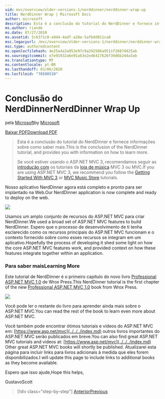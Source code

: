 ```yaml
---
uid: mvc/overview/older-versions-1/nerddinner/nerddinner-wrap-up
title: NerdDinner Wrap | Microsoft Docs
author: microsoft
description: Esta é a conclusão do tutorial do NerdDinner e fornece informações sobre como saber mais.
ms.author: riande
ms.date: 07/27/2010
ms.assetid: 5c6371c0-a944-4adf-a28e-5afbdd011ca8
msc.legacyurl: /mvc/overview/older-versions-1/nerddinner/nerddinner-wrap-up
msc.type: authoredcontent
ms.openlocfilehash: 4e25a4a3a953e97c9a292506a9511f28874925ab
ms.sourcegitcommit: e7e91932a6e91a63e2e46417626f39d6b244a3ab
ms.translationtype: MT
ms.contentlocale: pt-BR
ms.lasthandoff: 03/06/2020
ms.locfileid: "78580538"
---
```

# <a name="nerddinner-wrap-up"></a><span data-ttu-id="6edb0-103">Conclusão do NerdDinner</span><span class="sxs-lookup"><span data-stu-id="6edb0-103">NerdDinner Wrap Up</span></span>

<span data-ttu-id="6edb0-104">pela [Microsoft](https://github.com/microsoft)</span><span class="sxs-lookup"><span data-stu-id="6edb0-104">by [Microsoft](https://github.com/microsoft)</span></span>

[<span data-ttu-id="6edb0-105">Baixar PDF</span><span class="sxs-lookup"><span data-stu-id="6edb0-105">Download PDF</span></span>](http://aspnetmvcbook.s3.amazonaws.com/aspnetmvc-nerdinner_v1.pdf)

> <span data-ttu-id="6edb0-106">Esta é a conclusão do tutorial do NerdDinner e fornece informações sobre como saber mais.</span><span class="sxs-lookup"><span data-stu-id="6edb0-106">This is the conclusion of the NerdDinner tutorial, and provides you with information on how to learn more.</span></span>
> 
> <span data-ttu-id="6edb0-107">Se você estiver usando o ASP.NET MVC 3, recomendamos seguir as [introdução com](../../older-versions/getting-started-with-aspnet-mvc3/cs/intro-to-aspnet-mvc-3.md) os tutoriais da [loja de música](../../older-versions/mvc-music-store/mvc-music-store-part-1.md) MVC 3 ou MVC.</span><span class="sxs-lookup"><span data-stu-id="6edb0-107">If you are using ASP.NET MVC 3, we recommend you follow the [Getting Started With MVC 3](../../older-versions/getting-started-with-aspnet-mvc3/cs/intro-to-aspnet-mvc-3.md) or [MVC Music Store](../../older-versions/mvc-music-store/mvc-music-store-part-1.md) tutorials.</span></span>

<span data-ttu-id="6edb0-108">Nosso aplicativo NerdDinner agora está completo e pronto para ser implantado na Web.</span><span class="sxs-lookup"><span data-stu-id="6edb0-108">Our NerdDinner application is now complete and ready to deploy on the web.</span></span>

![](nerddinner-wrap-up/_static/image1.png)

<span data-ttu-id="6edb0-109">Usamos um amplo conjunto de recursos do ASP.NET MVC para criar NerdDinner.</span><span class="sxs-lookup"><span data-stu-id="6edb0-109">We used a broad set of ASP.NET MVC features to build NerdDinner.</span></span> <span data-ttu-id="6edb0-110">Espero que o processo de desenvolvimento de ti tenha esclarecido como os recursos principais do ASP.NET MVC funcionam e o contexto fornecido sobre como esses recursos se integram em um aplicativo.</span><span class="sxs-lookup"><span data-stu-id="6edb0-110">Hopefully the process of developing it shed some light on how the core ASP.NET MVC features work, and provided context on how these features integrate together within an application.</span></span>

### <a name="learning-more"></a><span data-ttu-id="6edb0-111">Para saber mais</span><span class="sxs-lookup"><span data-stu-id="6edb0-111">Learning More</span></span>

<span data-ttu-id="6edb0-112">Este tutorial de NerdDinner é o primeiro capítulo do novo livro [Professional ASP.NET MVC 1,0](https://www.amazon.com/gp/product/0470384611?ie=UTF8&amp;tag=scoblo04-20&amp;linkCode=xm2&amp;camp=1789&amp;creativeASIN=0470384611) de Wrox Press.</span><span class="sxs-lookup"><span data-stu-id="6edb0-112">This NerdDinner tutorial is the first chapter of the new [Professional ASP.NET MVC 1.0](https://www.amazon.com/gp/product/0470384611?ie=UTF8&amp;tag=scoblo04-20&amp;linkCode=xm2&amp;camp=1789&amp;creativeASIN=0470384611) book from Wrox Press.</span></span>

[![](https://mscblogs.blob.core.windows.net/media/scottgu/Media/bookcover1_6CAECF94.png)](https://www.amazon.com/gp/product/0470384611?ie=UTF8&amp;tag=scoblo04-20&amp;linkCode=xm2&amp;camp=1789&amp;creativeASIN=0470384611)

<span data-ttu-id="6edb0-113">Você pode ler o restante do livro para aprender ainda mais sobre o ASP.NET MVC.</span><span class="sxs-lookup"><span data-stu-id="6edb0-113">You can read the rest of the book to learn even more about ASP.NET MVC.</span></span>

<span data-ttu-id="6edb0-114">Você também pode encontrar ótimos tutoriais e vídeos do ASP.NET MVC em: [https://www.asp.net/mvc](../../../index.md) outros livros importantes do ASP.NET MVC serão publicados em breve.</span><span class="sxs-lookup"><span data-stu-id="6edb0-114">You can also find great ASP.NET MVC tutorials and videos at: [https://www.asp.net/mvc](../../../index.md) Other great ASP.NET MVC books will shortly be published.</span></span> <span data-ttu-id="6edb0-115">Atualizarei esta página para incluir links para livros adicionais à medida que eles forem disponibilizados.</span><span class="sxs-lookup"><span data-stu-id="6edb0-115">I will update this page to include links to additional books as they become available.</span></span>

<span data-ttu-id="6edb0-116">Espero que isso ajude,</span><span class="sxs-lookup"><span data-stu-id="6edb0-116">Hope this helps,</span></span>

<span data-ttu-id="6edb0-117">Gustavo</span><span class="sxs-lookup"><span data-stu-id="6edb0-117">Scott</span></span>

> [!div class="step-by-step"]
> [<span data-ttu-id="6edb0-118">Anterior</span><span class="sxs-lookup"><span data-stu-id="6edb0-118">Previous</span></span>](enable-automated-unit-testing.md)
